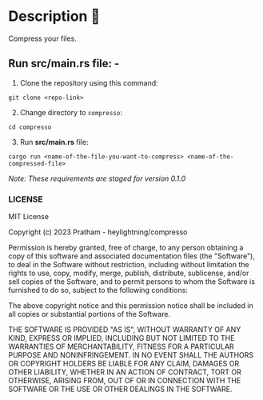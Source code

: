 # Description 📄

Compress your files.

## Run src/main.rs file: -

1. Clone the repository using this command:

```
git clone <repo-link>
```

2. Change directory to `compresso`:

```
cd compresso
```

3. Run **src/main.rs** file:

```
cargo run <name-of-the-file-you-want-to-compress> <name-of-the-compressed-file>
```

_Note: These requirements are staged for version 0.1.0_

### LICENSE

MIT License

Copyright (c) 2023 Pratham - heylightning/compresso

Permission is hereby granted, free of charge, to any person obtaining a copy
of this software and associated documentation files (the "Software"), to deal
in the Software without restriction, including without limitation the rights
to use, copy, modify, merge, publish, distribute, sublicense, and/or sell
copies of the Software, and to permit persons to whom the Software is
furnished to do so, subject to the following conditions:

The above copyright notice and this permission notice shall be included in all
copies or substantial portions of the Software.

THE SOFTWARE IS PROVIDED "AS IS", WITHOUT WARRANTY OF ANY KIND, EXPRESS OR
IMPLIED, INCLUDING BUT NOT LIMITED TO THE WARRANTIES OF MERCHANTABILITY,
FITNESS FOR A PARTICULAR PURPOSE AND NONINFRINGEMENT. IN NO EVENT SHALL THE
AUTHORS OR COPYRIGHT HOLDERS BE LIABLE FOR ANY CLAIM, DAMAGES OR OTHER
LIABILITY, WHETHER IN AN ACTION OF CONTRACT, TORT OR OTHERWISE, ARISING FROM,
OUT OF OR IN CONNECTION WITH THE SOFTWARE OR THE USE OR OTHER DEALINGS IN THE
SOFTWARE.

